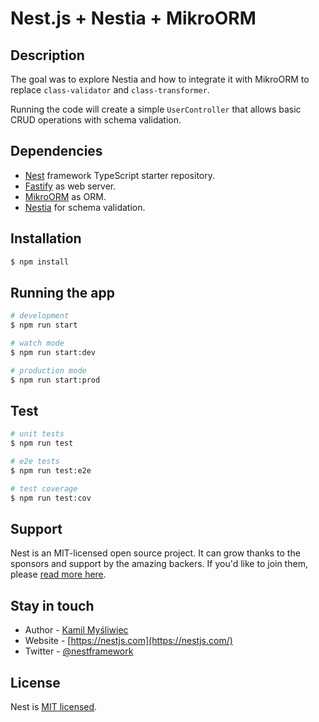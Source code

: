 # Nest.js + Nestia + MikroORM

## Description

The goal was to explore Nestia and how to integrate it with MikroORM to replace `class-validator` and 
`class-transformer`.

Running the code will create a simple `UserController` that allows basic CRUD operations with schema validation.

## Dependencies

- [Nest](https://github.com/nestjs/nest) framework TypeScript starter repository.
- [Fastify](https://fastify.dev/) as web server.
- [MikroORM](https://mikro-orm.io/) as ORM.
- [Nestia](https://nestia.io) for schema validation.

## Installation

```bash
$ npm install
```

## Running the app

```bash
# development
$ npm run start

# watch mode
$ npm run start:dev

# production mode
$ npm run start:prod
```

## Test

```bash
# unit tests
$ npm run test

# e2e tests
$ npm run test:e2e

# test coverage
$ npm run test:cov
```

## Support

Nest is an MIT-licensed open source project. It can grow thanks to the sponsors and support by the amazing backers. If you'd like to join them, please [read more here](https://docs.nestjs.com/support).

## Stay in touch

- Author - [Kamil Myśliwiec](https://kamilmysliwiec.com)
- Website - [https://nestjs.com](https://nestjs.com/)
- Twitter - [@nestframework](https://twitter.com/nestframework)

## License

Nest is [MIT licensed](LICENSE).
